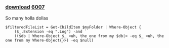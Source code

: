 ﻿---
pid:            6006
parent:         0
children:       6007
poster:         holladolla
title:          
date:           2015-09-08 19:42:12
description:    So many holla dollas
format:         posh
---

# 

### [download](6006.ps1)  [6007](6007.md)

So many holla dollas

```posh
$filteredFileList = Get-ChildItem $myFolder | Where-Object {
	($_.Extension -eq ".Log") -and `
	(($db | Where-Object $_ <uh, the one from my $db|> -eq $_ <uh, the one from my Where-Object{}>) -eq $null)
```
